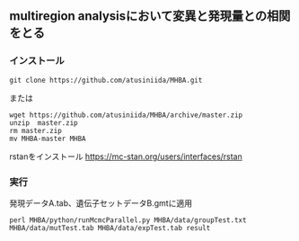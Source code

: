 



## multiregion analysisにおいて変異と発現量との相関をとる
### インストール

```
git clone https://github.com/atusiniida/MHBA.git
```

または

```
wget https://github.com/atusiniida/MHBA/archive/master.zip  
unzip  master.zip    
rm master.zip  
mv MHBA-master MHBA  
```

rstanをインストール
https://mc-stan.org/users/interfaces/rstan


### 実行
発現データA.tab、遺伝子セットデータB.gmtに適用
```
perl MHBA/python/runMcmcParallel.py MHBA/data/groupTest.txt MHBA/data/mutTest.tab MHBA/data/expTest.tab result
```
